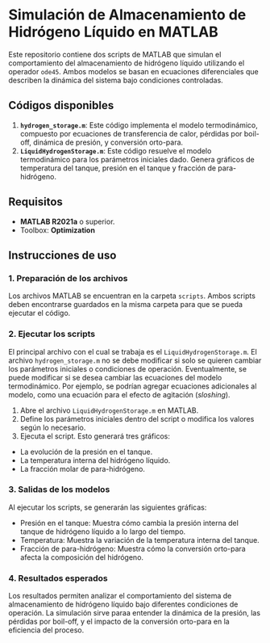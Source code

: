 # Simulación de Almacenamiento de Hidrógeno Líquido en MATLAB

Este repositorio contiene dos scripts de MATLAB que simulan el comportamiento del almacenamiento de hidrógeno líquido utilizando el operador `ode45`. Ambos modelos se basan en ecuaciones diferenciales que describen la dinámica del sistema bajo condiciones controladas.

## Códigos disponibles

1. **`hydrogen_storage.m`**: Este código implementa el modelo termodinámico, compuesto por ecuaciones de transferencia de calor, pérdidas por boil-off, dinámica de presión, y conversión orto-para.
2. **`LiquidHydrogenStorage.m`**: Este código resuelve el modelo termodinámico para los parámetros iniciales dado. Genera gráficos de temperatura del tanque, presión en el tanque y fracción de para-hidrógeno.

## Requisitos

- **MATLAB R2021a** o superior.
- Toolbox: **Optimization** 

## Instrucciones de uso

### 1. Preparación de los archivos
Los archivos MATLAB se encuentran en la carpeta `scripts`. Ambos scripts deben encontrarse guardados en la misma carpeta para que se pueda ejecutar el código.

### 2. Ejecutar los scripts
El principal archivo con el cual se trabaja es el `LiquidHydrogenStorage.m`. El archivo `hydrogen_storage.m` no se debe modificar si solo se quieren cambiar los parámetros iniciales o condiciones de operación. Eventualmente, se puede modificar si se desea cambiar las ecuaciones del modelo termodinámico. Por ejemplo, se podrían agregar ecuaciones adicionales al modelo, como una ecuación para el efecto de agitación (*sloshing*). 
1. Abre el archivo `LiquidHydrogenStorage.m` en MATLAB. 
2. Define los parámetros iniciales dentro del script o modifica los valores según lo necesario.
3. Ejecuta el script. Esto generará tres gráficos:
  - La evolución de la presión en el tanque.
  - La temperatura interna del hidrógeno líquido.
  - La fracción molar de para-hidrógeno.

### 3. Salidas de los modelos
Al ejecutar los scripts, se generarán las siguientes gráficas:
- Presión en el tanque: Muestra cómo cambia la presión interna del tanque de hidrógeno líquido a lo largo del tiempo.
- Temperatura: Muestra la variación de la temperatura interna del tanque.
- Fracción de para-hidrógeno: Muestra cómo la conversión orto-para afecta la composición del hidrógeno.

### 4. Resultados esperados
Los resultados permiten analizar el comportamiento del sistema de almacenamiento de hidrógeno líquido bajo diferentes condiciones de operación. La simulación sirve paraa entender la dinámica de la presión, las pérdidas por boil-off, y el impacto de la conversión orto-para en la eficiencia del proceso.
